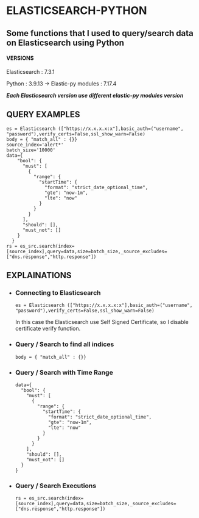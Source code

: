 # ELASTICSEARCH-PYTHON

## Some functions that I used to query/search data on Elasticsearch using Python

#### VERSIONS
Elasticsearch : 7.3.1

Python        : 3.9.13 -> Elastic-py modules : 7.17.4

  _**Each Elasticsearch version use different elastic-py modules version**_


## QUERY EXAMPLES

  ```
  es = Elasticsearch (["https://x.x.x.x:x"],basic_auth=("username", "password"),verify_certs=False,ssl_show_warn=False)
  body = { "match_all" : {}}
  source_index='alert*'
  batch_size='10000'
  data={
      "bool": {
        "must": [
          {
            "range": {
              "startTime": {
                "format": "strict_date_optional_time",
                "gte": "now-1m",
                "lte": "now"
              }
            }
          }
        ],
        "should": [],
        "must_not": []
      }
    }
  rs = es_src.search(index=[source_index],query=data,size=batch_size,_source_excludes=["dns.response","http.response"])
  ```

## EXPLAINATIONS

- ### Connecting to Elasticsearch
  ```
  es = Elasticsearch (["https://x.x.x.x:x"],basic_auth=("username", "password"),verify_certs=False,ssl_show_warn=False)
  ```
  In this case the Elasticsearch use Self Signed Certificate, so I disable certificate verify function.

- ### Query / Search to find all indices
  ```
  body = { "match_all" : {}}
  ```

- ### Query / Search with Time Range
  ```
  data={
    "bool": {
      "must": [
        {
          "range": {
            "startTime": {
              "format": "strict_date_optional_time",
              "gte": "now-1m",
              "lte": "now"
            }
          }
        }
      ],
      "should": [],
      "must_not": []
    }
  }
  ```
- ### Query / Search Executions
  ```
  rs = es_src.search(index=[source_index],query=data,size=batch_size,_source_excludes=["dns.response","http.response"])
  ```
